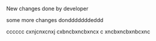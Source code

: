 New changes done by developer

some more changes dondddddddeddd


cccccc
cxnjcnxcnxj
cxbncbxncbxncx
c xncbxncbxnbcxnc


